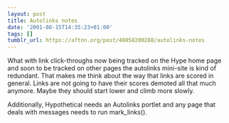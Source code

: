 ```yaml
---
layout: post
title: Autolinks notes
date: '2001-08-15T14:35:23+01:00'
tags: []
tumblr_url: https://aftnn.org/post/48058200288/autolinks-notes
---
```

<p>What with link click-throughs now being tracked on the Hype home page and soon to be tracked on other pages the autolinks mini-site is kind of redundant. That makes me think about the way that links are scored in general. Links are not going to have their scores demoted all that much anymore. Maybe they should start lower and climb more slowly.</p>
<p>Additionally, Hypothetical needs an Autolinks portlet and any page that deals with messages needs to run mark_links().</p>
